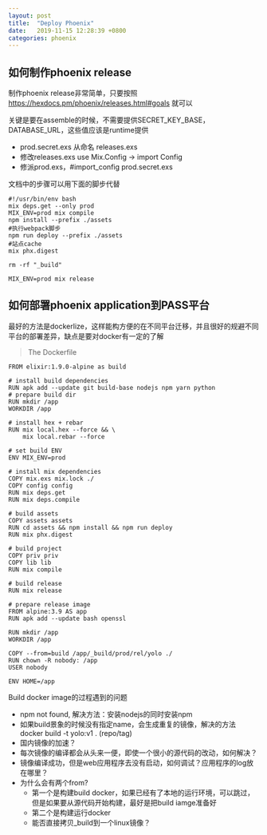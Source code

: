 ```yaml
---
layout: post
title:  "Deploy Phoenix"
date:   2019-11-15 12:28:39 +0800
categories: phoenix
---
```


## 如何制作phoenix release
制作phoenix release非常简单，只要按照 https://hexdocs.pm/phoenix/releases.html#goals 就可以

关键是要在assemble的时候，不需要提供SECRET_KEY_BASE，DATABASE_URL，这些值应该是runtime提供

- prod.secret.exs 从命名 releases.exs
- 修改releases.exs use Mix.Config -> import Config
- 修派prod.exs，#import_config prod.secret.exs
  
文档中的步骤可以用下面的脚步代替

```
#!/usr/bin/env bash
mix deps.get --only prod
MIX_ENV=prod mix compile
npm install --prefix ./assets
#执行webpack脚步
npm run deploy --prefix ./assets
#站点cache
mix phx.digest

rm -rf "_build"

MIX_ENV=prod mix release
```

## 如何部署phoenix application到PASS平台
最好的方法是dockerlize，这样能构方便的在不同平台迁移，并且很好的规避不同平台的部署差异，缺点是要对docker有一定的了解

> The Dockerfile

```
FROM elixir:1.9.0-alpine as build

# install build dependencies
RUN apk add --update git build-base nodejs npm yarn python
# prepare build dir
RUN mkdir /app
WORKDIR /app

# install hex + rebar
RUN mix local.hex --force && \
    mix local.rebar --force

# set build ENV
ENV MIX_ENV=prod

# install mix dependencies
COPY mix.exs mix.lock ./
COPY config config
RUN mix deps.get
RUN mix deps.compile

# build assets
COPY assets assets
RUN cd assets && npm install && npm run deploy
RUN mix phx.digest

# build project
COPY priv priv
COPY lib lib
RUN mix compile

# build release
RUN mix release

# prepare release image
FROM alpine:3.9 AS app
RUN apk add --update bash openssl

RUN mkdir /app
WORKDIR /app

COPY --from=build /app/_build/prod/rel/yolo ./
RUN chown -R nobody: /app
USER nobody

ENV HOME=/app
```

Build docker image的过程遇到的问题
- npm not found, 解决方法：安装nodejs的同时安装npm
- 如果build景象的时候没有指定name，会生成重复的镜像，解决的方法 docker build -t yolo:v1 . (repo/tag)
- 国内镜像的加速？
- 每次镜像的编译都会从头来一便，即使一个很小的源代码的改动，如何解决？
- 镜像编译成功，但是web应用程序去没有启动，如何调试？应用程序的log放在哪里？
- 为什么会有两个from?
  - 第一个是构建build docker，如果已经有了本地的运行环境，可以跳过，但是如果要从源代码开始构建，最好是把build iamge准备好
  - 第二个是构建运行docker
  - 能否直接拷贝_build到一个linux镜像？